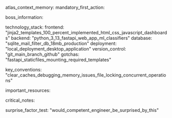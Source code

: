 atlas_context_memory:
  mandatory_first_action: 
  
  boss_information:

  technology_stack:
    frontend: "jinja2_templates_100_percent_implemented_html_css_javascript_dashboards"
    backend: "python_3_13_fastapi_web_app_ml_classifiers"
    database: "sqlite_mail_filter_db_18mb_production"
    deployment: "local_deployment_desktop_application"
    version_control: "git_main_branch_github"
    gotchas: "fastapi_staticfiles_mounting_required_templates"
  
  key_conventions:
"clear_caches_debugging_memory_issues_file_locking_concurrent_operations"
  
  important_resources:

  critical_notes:

  surprise_factor_test: "would_competent_engineer_be_surprised_by_this"
